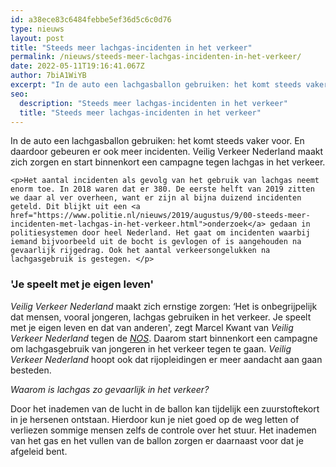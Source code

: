 ```yaml
---
id: a38ece83c6484febbe5ef36d5c6c0d76
type: nieuws
layout: post
title: "Steeds meer lachgas-incidenten in het verkeer"
permalink: /nieuws/steeds-meer-lachgas-incidenten-in-het-verkeer/
date: 2022-05-11T19:16:41.067Z
author: 7biA1WiYB
excerpt: "In de auto een lachgasballon gebruiken: het komt steeds vaker voor. En daardoor gebeuren er ook meer incidenten. Veilig Verkeer Nederland maakt zich zorgen en start binnenkort een campagne tegen lachgas in het verkeer.  "
seo:
  description: "Steeds meer lachgas-incidenten in het verkeer"
  title: "Steeds meer lachgas-incidenten in het verkeer"
---
```

In de auto een lachgasballon gebruiken: het komt steeds vaker voor. En daardoor gebeuren er ook meer incidenten. Veilig Verkeer Nederland maakt zich zorgen en start binnenkort een campagne tegen lachgas in het verkeer.  

    <p>Het aantal incidenten als gevolg van het gebruik van lachgas neemt enorm toe. In 2018 waren dat er 380. De eerste helft van 2019 zitten we daar al ver overheen, want er zijn al bijna duizend incidenten geteld. Dit blijkt uit een <a href="https://www.politie.nl/nieuws/2019/augustus/9/00-steeds-meer-incidenten-met-lachgas-in-het-verkeer.html">onderzoek</a> gedaan in politiesystemen door heel Nederland. Het gaat om incidenten waarbij iemand bijvoorbeeld uit de bocht is gevlogen of is aangehouden na gevaarlijk rijgedrag. Ook het aantal verkeersongelukken na lachgasgebruik is gestegen. </p>
<h3>'Je speelt met je eigen leven'</h3>
<p><em>Veilig Verkeer Nederland</em> maakt zich ernstige zorgen: ‘Het is onbegrijpelijk dat mensen, vooral jongeren, lachgas gebruiken in het verkeer. Je speelt met je eigen leven en dat van anderen', zegt Marcel Kwant van <em>Veilig Verkeer Nederland </em>tegen de <em><a href="https://nos.nl/artikel/2297266-campagne-tegen-lachgas-achter-het-stuur-onbegrijpelijk-dat-mensen-dat-doen.html">NOS</a></em>. Daarom start binnenkort een campagne om lachgasgebruik van jongeren in het verkeer tegen te gaan. <em>Veilig Verkeer Nederland</em> hoopt ook dat rijopleidingen er meer aandacht aan gaan besteden.</p>
<p><em>Waarom is lachgas zo gevaarlijk in het verkeer?</em></p>
<p>Door het inademen van de lucht in de ballon kan tijdelijk een zuurstoftekort in je hersenen ontstaan. Hierdoor kun je niet goed op de weg letten of verliezen sommige mensen zelfs de controle over het stuur. Het inademen van het gas en het vullen van de ballon zorgen er daarnaast voor dat je afgeleid bent. </p>  
